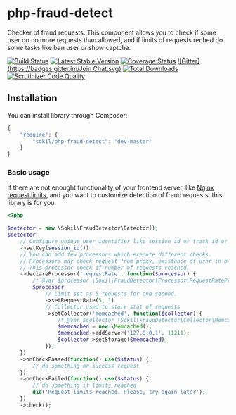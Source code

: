 php-fraud-detect
================

Checker of fraud requests. This component allows you to check if some user do no more requests than allowed, and if limits of requests reched do some tasks like ban user or show captcha.

[![Build Status](https://travis-ci.org/sokil/php-fraud-detect.png?branch=master&1)](https://travis-ci.org/sokil/php-fraud-detect)
[![Latest Stable Version](https://poser.pugx.org/sokil/php-fraud-detect/v/stable.png)](https://packagist.org/packages/sokil/php-fraud-detect)
[![Coverage Status](https://coveralls.io/repos/sokil/php-fraud-detect/badge.png)](https://coveralls.io/r/sokil/php-fraud-detect)
[![Gitter](https://badges.gitter.im/Join Chat.svg)](https://gitter.im/sokil/php-fraud-detect?utm_source=badge&utm_medium=badge&utm_campaign=pr-badge&utm_content=badge)
[![Total Downloads](http://img.shields.io/packagist/dt/sokil/php-fraud-detect.svg)](https://packagist.org/packages/sokil/php-fraud-detect)
[![Scrutinizer Code Quality](https://scrutinizer-ci.com/g/sokil/php-fraud-detect/badges/quality-score.png?b=master)](https://scrutinizer-ci.com/g/sokil/php-fraud-detect/?branch=master)

Installation
------------

You can install library through Composer:
```javascript
{
    "require": {
        "sokil/php-fraud-detect": "dev-master"
    }
}
```

### Basic usage

If there are not enought functionality of your frontend server, like [Nginx request limits](http://nginx.org/ru/docs/http/ngx_http_limit_req_module.html), and you want to customize detection of fraud requests, this library is for you.

```php
<?php

$detector = new \Sokil\FraudDetector\Detector();
$detector
    // Configure unique user identifier like session id or track id or user ip
    ->setKey(session_id())
    // You can add few processors which execute different checks.
    // Processors may check request from proxy, existance of user in blacklist, etc.
    // This processor check if number of requests reached.
    ->declareProcessor('requestRate', function($processor) {
        /* @var $processor \Sokil\FraudDetector\Processor\RequestRateProcessor */
        $processor
            // Limit set as 5 requests for one second.
            ->setRequestRate(5, 1)
            // Collector used to store stat of requests
            ->setCollector('memcached', function($collector) {
                /* @var $collector \Sokil\FraudDetector\Collector\MemcachedCollector */
                $memcached = new \Memcached();
                $memcached->addServer('127.0.0.1', 11211);
                $collector->setStorage($memcached);
            });
    })
    ->onCheckPassed(function() use($status) {
        // do something on success request
    })
    ->onCheckFailed(function() use($status) {
        // do something if limits reached
        die('Request limits reached. Please, try again later');
    })
    ->check();
```
